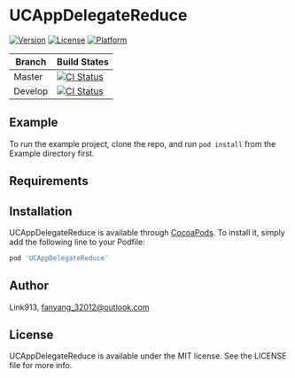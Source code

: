 # UCAppDelegateReduce

[![Version](https://img.shields.io/cocoapods/v/UCAppDelegateReduce.svg?style=flat)](https://cocoapods.org/pods/UCAppDelegateReduce)
[![License](https://img.shields.io/cocoapods/l/UCAppDelegateReduce.svg?style=flat)](https://cocoapods.org/pods/UCAppDelegateReduce)
[![Platform](https://img.shields.io/cocoapods/p/UCAppDelegateReduce.svg?style=flat)](https://cocoapods.org/pods/UCAppDelegateReduce)

| Branch | Build States  |
| --- | ---  |
| Master  |[![CI Status](https://travis-ci.org/TryRuntime/UCAppDelegateReduce.svg?branch=master)](https://travis-ci.org/TryRuntime/UCRuntimeKit)|
| Develop |[![CI Status](https://travis-ci.org/TryRuntime/UCAppDelegateReduce.svg?branch=develop)](https://travis-ci.org/TryRuntime/UCRuntimeKit) |

## Example

To run the example project, clone the repo, and run `pod install` from the Example directory first.

## Requirements

## Installation

UCAppDelegateReduce is available through [CocoaPods](https://cocoapods.org). To install
it, simply add the following line to your Podfile:

```ruby
pod 'UCAppDelegateReduce'
```

## Author

Link913, fanyang_32012@outlook.com

## License

UCAppDelegateReduce is available under the MIT license. See the LICENSE file for more info.
